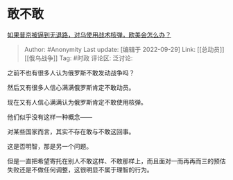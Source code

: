 # 敢不敢
[如果普京被逼到无退路，对乌使用战术核弹，欧美会怎么办？](https://www.zhihu.com/question/531514970/answer/2695271627)

> Author: #Anonymity
> Last update: [编辑于 2022-09-29]
> Link: [[总动员]] [[俄乌战争]]
> Tag: #时政
> 评论区:
> 泛讨论:

之前不也有很多人认为俄罗斯不敢发动战争吗？

然后又有很多人信心满满俄罗斯肯定不敢动员。

现在又有人信心满满认为俄罗斯肯定不敢使用核弹。

他们似乎没有这样一种概念——

对某些国家而言，其实不存在敢与不敢这回事。

这是否明智，那是另一个问题。

但是一直把希望寄托在别人不敢这样、不敢那样上，而且面对一而再再而三的预估失败还是不做任何调整，这很明显不属于理智的行为。
